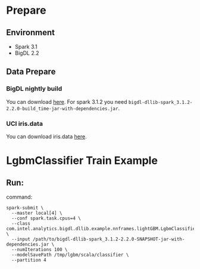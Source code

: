 # Prepare

## Environment
- Spark 3.1
- BigDL 2.2 

## Data Prepare

### BigDL nightly build

You can download [here](https://bigdl.readthedocs.io/en/latest/doc/release.html).
For spark 3.1.2 you need  `bigdl-dllib-spark_3.1.2-2.2.0-build_time-jar-with-dependencies.jar`.  


### UCI iris.data

You can download iris.data [here](https://archive.ics.uci.edu/ml/machine-learning-databases/iris/iris.data).

# LgbmClassifier Train Example

## Run:

command:
```
spark-submit \
  --master local[4] \
  --conf spark.task.cpus=4 \
  --class com.intel.analytics.bigdl.dllib.example.nnframes.lightGBM.LgbmClassifierTrain \
  --input /path/to/bigdl-dllib-spark_3.1.2-2.2.0-SNAPSHOT-jar-with-dependencies.jar \
  --numIterations 100 \
  --modelSavePath /tmp/lgbm/scala/classifier \
  --partition 4

```